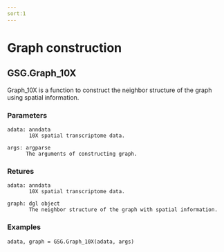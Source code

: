 ```yaml
---
sort:1
---
```


# Graph construction

## GSG.Graph_10X

Graph_10X is a function to construct the neighbor structure of the graph using spatial information.

### Parameters
```
adata: anndata
       10X spatial transcriptome data.

args: argparse
      The arguments of constructing graph. 
```

### Retures
```
adata: anndata
       10X spatial transcriptome data.

graph: dgl object
       The neighbor structure of the graph with spatial information.
```

### Examples
```
adata, graph = GSG.Graph_10X(adata, args)
```
